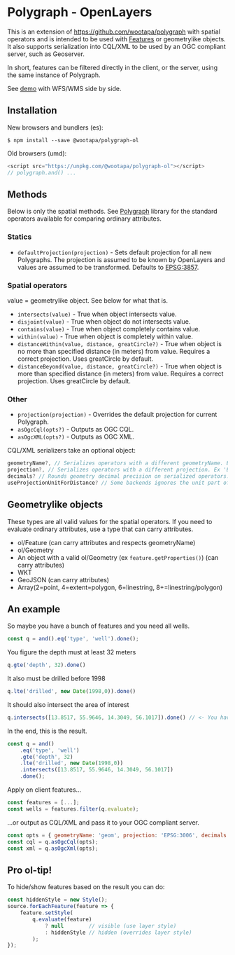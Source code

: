 # Polygraph - OpenLayers
This is an extension of https://github.com/wootapa/polygraph with spatial operators and is intended to be used with [Features](https://openlayers.org/en/latest/apidoc/module-ol_Feature-Feature.html) or geometrylike objects. It also supports serialization into CQL/XML to be used by an OGC compliant server, such as Geoserver.

In short, features can be filtered directly in the client, or the server, using the same instance of Polygraph.

See [demo](https://wootapa.github.io/polygraph-ol-demo/) with WFS/WMS side by side.

## Installation

New browsers and bundlers (es):
```shell
$ npm install --save @wootapa/polygraph-ol
```

Old browsers (umd):
```javascript
<script src="https://unpkg.com/@wootapa/polygraph-ol"></script>
// polygraph.and() ...
```

## Methods
Below is only the spatial methods. See [Polygraph](https://github.com/wootapa/polygraph/blob/master/README.md) library for the standard operators available for comparing ordinary attributes.

### Statics
* `defaultProjection(projection)` - Sets default projection for all new Polygraphs. The projection is assumed to be known by OpenLayers and values are assumed to be transformed. Defaults to [EPSG:3857](http://epsg.io/3857).

### Spatial operators
value = geometrylike object. See below for what that is. 

* `intersects(value)` - True when object intersects value. 
* `disjoint(value)` - True when object do not intersects value.
* `contains(value)` - True when object completely contains value.
* `within(value)` - True when object is completely within value.
* `distanceWithin(value, distance, greatCircle?)` -  True when object is no more than specified distance (in meters) from value. Requires a correct projection. Uses greatCircle by default.
* `distanceBeyond(value, distance, greatCircle?)` -  True when object is more than specified distance (in meters) from value. Requires a correct projection. Uses greatCircle by default.

### Other
* `projection(projection)` - Overrides the default projection for current Polygraph.
* `asOgcCql(opts?)` - Outputs as OGC CQL.
* `asOgcXML(opts?)` - Outputs as OGC XML.

CQL/XML serializers take an optional object:
```javascript
geometryName?, // Serializes operators with a different geometryName. Ex 'the_geom'.
projection?, // Serializes operators with a different projection. Ex 'EPSG:4326'.
decimals? // Rounds geometry decimal precision on serialized operators. Ex, 5.
useProjectionUnitForDistance? // Some backends ignores the unit part of dwithin/beyond filters. This converts meters to the unit of the projection.
```

## Geometrylike objects
These types are all valid values for the spatial operators. If you need to evaluate ordinary attributes, use a type that can carry attributes.

- ol/Feature (can carry attributes and respects geometryName)
- ol/Geometry
- An object with a valid ol/Geometry (ex ```feature.getProperties()```) (can carry attributes)
- WKT
- GeoJSON (can carry attributes)
- Array(2=point, 4=extent=polygon, 6=linestring, 8+=linestring/polygon)

## An example
So maybe you have a bunch of features and you need all wells.
```javascript
const q = and().eq('type', 'well').done();
```
You figure the depth must at least 32 meters
```javascript
q.gte('depth', 32).done()
```
It also must be drilled before 1998 
```javascript
q.lte('drilled', new Date(1998,0)).done()
```
It should also intersect the area of interest
```javascript
q.intersects([13.8517, 55.9646, 14.3049, 56.1017]).done() // <- You have options what you pass here.
```
In the end, this is the result.
```javascript
const q = and()
    .eq('type', 'well')
    .gte('depth', 32)
    .lte('drilled', new Date(1998,0))
    .intersects([13.8517, 55.9646, 14.3049, 56.1017])
    .done();
```
Apply on client features...
```javascript
const features = [...];
const wells = features.filter(q.evaluate);
```
...or output as CQL/XML and pass it to your OGC compliant server.
```javascript
const opts = { geometryName: 'geom', projection: 'EPSG:3006', decimals: 0 }; // <- Optional
const cql = q.asOgcCql(opts);
const xml = q.asOgcXml(opts);
```

## Pro ol-tip!
To hide/show features based on the result you can do:
```javascript
const hiddenStyle = new Style();
source.forEachFeature(feature => {
    feature.setStyle(
        q.evaluate(feature)
            ? null        // visible (use layer style)
            : hiddenStyle // hidden (overrides layer style)
        );
});
```